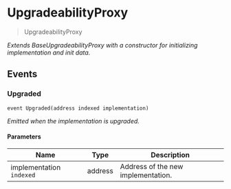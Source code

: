 # UpgradeabilityProxy



> UpgradeabilityProxy



*Extends BaseUpgradeabilityProxy with a constructor for initializing implementation and init data.*


## Events

### Upgraded

```solidity
event Upgraded(address indexed implementation)
```



*Emitted when the implementation is upgraded.*

#### Parameters

| Name | Type | Description |
|---|---|---|
| implementation `indexed` | address | Address of the new implementation. |



